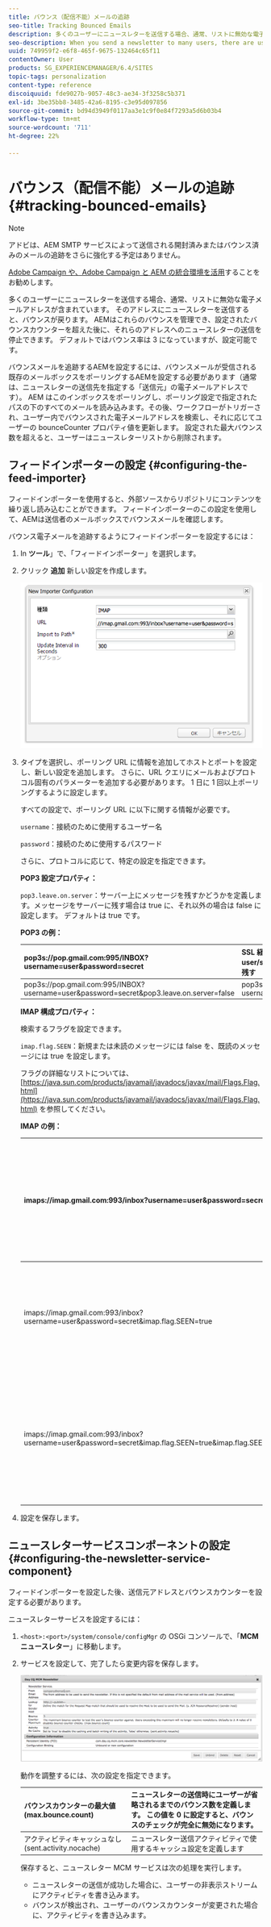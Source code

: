 ```yaml
---
title: バウンス（配信不能）メールの追跡
seo-title: Tracking Bounced Emails
description: 多くのユーザーにニュースレターを送信する場合、通常、リストに無効な電子メールアドレスが含まれています。 そのアドレスにニュースレターを送信すると、バウンスが戻ります。 AEM にはそうしたバウンスを管理する機能があり、バウンスカウンターの設定値を超えると、それらのアドレスへのニュースレターの送信を停止できます。
seo-description: When you send a newsletter to many users, there are usually some invalid emails addresses in the list. Sending newsletters to those addresses bounce back. AEM is capable of managing those bounces and can stop sending newsletters to those addresses after the configured bounce counter is exceeded.
uuid: 749959f2-e6f8-465f-9675-132464c65f11
contentOwner: User
products: SG_EXPERIENCEMANAGER/6.4/SITES
topic-tags: personalization
content-type: reference
discoiquuid: fde9027b-9057-48c3-ae34-3f3258c5b371
exl-id: 3be35bb8-3485-42a6-8195-c3e95d097856
source-git-commit: bd94d3949f0117aa3e1c9f0e84f7293a5d6b03b4
workflow-type: tm+mt
source-wordcount: '711'
ht-degree: 22%

---
```


# バウンス（配信不能）メールの追跡 {#tracking-bounced-emails}

>[!NOTE]
>
>アドビは、AEM SMTP サービスによって送信される開封済みまたはバウンス済みのメールの追跡をさらに強化する予定はありません。
>
>[Adobe Campaign や、Adobe Campaign と AEM の統合環境を活用](/help/sites-administering/campaign.md)することをお勧めします。

多くのユーザーにニュースレターを送信する場合、通常、リストに無効な電子メールアドレスが含まれています。 そのアドレスにニュースレターを送信すると、バウンスが戻ります。 AEMはこれらのバウンスを管理でき、設定されたバウンスカウンターを超えた後に、それらのアドレスへのニュースレターの送信を停止できます。 デフォルトではバウンス率は 3 になっていますが、設定可能です。

バウンスメールを追跡するAEMを設定するには、バウンスメールが受信される既存のメールボックスをポーリングするAEMを設定する必要があります（通常は、ニュースレターの送信先を指定する「送信元」の電子メールアドレスです）。 AEM はこのインボックスをポーリングし、ポーリング設定で指定されたパスの下のすべてのメールを読み込みます。その後、ワークフローがトリガーされ、ユーザー内でバウンスされた電子メールアドレスを検索し、それに応じてユーザーの bounceCounter プロパティ値を更新します。 設定された最大バウンス数を超えると、ユーザーはニュースレターリストから削除されます。

## フィードインポーターの設定 {#configuring-the-feed-importer}

フィードインポーターを使用すると、外部ソースからリポジトリにコンテンツを繰り返し読み込むことができます。 フィードインポーターのこの設定を使用して、AEMは送信者のメールボックスでバウンスメールを確認します。

バウンス電子メールを追跡するようにフィードインポーターを設定するには：

1. In **ツール**」で、「フィードインポーター」を選択します。

1. クリック **追加** 新しい設定を作成します。

   ![chlimage_1](assets/chlimage_1.png)

1. タイプを選択し、ポーリング URL に情報を追加してホストとポートを設定し、新しい設定を追加します。 さらに、URL クエリにメールおよびプロトコル固有のパラメーターを追加する必要があります。 1 日に 1 回以上ポーリングするように設定します。

   すべての設定で、ポーリング URL に以下に関する情報が必要です。

   `username`：接続のために使用するユーザー名

   `password`：接続のために使用するパスワード

   さらに、プロトコルに応じて、特定の設定を指定できます。

   **POP3 設定プロパティ：**

   `pop3.leave.on.server`：サーバー上にメッセージを残すかどうかを定義します。メッセージをサーバーに残す場合は true に、それ以外の場合は false に設定します。 デフォルトは true です。

   **POP3 の例：**

   | pop3s://pop.gmail.com:995/INBOX?username=user&amp;password=secret | SSL 経由の pop3 を使用して、ポート 995 の GMail に user/secret で接続し、デフォルトでサーバー上にメッセージを残す |
   |---|---|
   | pop3s://pop.gmail.com:995/INBOX?username=user&amp;password=secret&amp;pop3.leave.on.server=false | pop3s://pop.gmail.com:995/INBOX?username=user&amp;password=secret&amp;pop3.leave.on.server=false |

   **IMAP 構成プロパティ：**

   検索するフラグを設定できます。

   `imap.flag.SEEN`：新規または未読のメッセージには false を、既読のメッセージには true を設定します。

   フラグの詳細なリストについては、[https://java.sun.com/products/javamail/javadocs/javax/mail/Flags.Flag.html](https://java.sun.com/products/javamail/javadocs/javax/mail/Flags.Flag.html) を参照してください。

   **IMAP の例：**

   | imaps://imap.gmail.com:993/inbox?username=user&amp;password=secret | SSL 経由の IMAP を使用して、ポート 993 の GMail に、user/secret で接続します。 デフォルトでのみ新しいメッセージを取得します。 |
   |---|---|
   | imaps://imap.gmail.com:993/inbox?username=user&amp;password=secret&amp;imap.flag.SEEN=true | IMAP over SSL を使用して、user/secret で GMail 993 に接続し、既にメッセージが表示されている場合に限り、 |
   | imaps://imap.gmail.com:993/inbox?username=user&amp;password=secret&amp;imap.flag.SEEN=true&amp;imap.flag.SEEN=false | SSL 経由の IMAP を使用して、user/secret で GMail 993 に接続し、既に読み込まれている、または新しいメッセージを取得します。 |

1. 設定を保存します。

## ニュースレターサービスコンポーネントの設定 {#configuring-the-newsletter-service-component}

フィードインポーターを設定した後、送信元アドレスとバウンスカウンターを設定する必要があります。

ニュースレターサービスを設定するには：

1. `<host>:<port>/system/console/configMgr` の OSGi コンソールで、「**MCM ニュースレター**」に移動します。

1. サービスを設定して、完了したら変更内容を保存します。

   ![chlimage_1-1](assets/chlimage_1-1.png)

   動作を調整するには、次の設定を指定できます。

   | バウンスカウンターの最大値 (max.bounce.count) | ニュースレターの送信時にユーザーが省略されるまでのバウンス数を定義します。 この値を 0 に設定すると、バウンスのチェックが完全に無効になります。 |
   |---|---|
   | アクティビティキャッシュなし (sent.activity.nocache) | ニュースレター送信アクティビティで使用するキャッシュ設定を定義します |

   保存すると、ニュースレター MCM サービスは次の処理を実行します。

   * ニュースレターの送信が成功した場合に、ユーザーの非表示ストリームにアクティビティを書き込みます。
   * バウンスが検出され、ユーザーのバウンスカウンターが変更された場合に、アクティビティを書き込みます。
